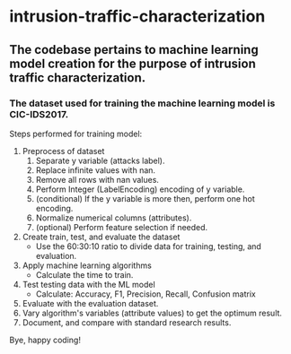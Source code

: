 # intrusion-traffic-characterization
## The codebase pertains to machine learning model creation for the purpose of intrusion traffic characterization.
### The dataset used for training the machine learning model is CIC-IDS2017.

Steps performed for training model:
1. Preprocess of dataset
    1. Separate y variable (attacks label).
    2. Replace infinite values with nan.
    3. Remove all rows with nan values.
    4. Perform Integer (LabelEncoding) encoding of y variable.
    5. (conditional) If the y variable is more then, perform one hot encoding.
    6. Normalize numerical columns (attributes).
    7. (optional) Perform feature selection if needed.
3. Create train, test, and evaluate the dataset
    - Use the 60:30:10 ratio to divide data for training, testing, and evaluation.
4. Apply machine learning algorithms
    - Calculate the time to train.
5. Test testing data with the ML model
    - Calculate: Accuracy, F1, Precision, Recall, Confusion matrix
6. Evaluate with the evaluation dataset.
7. Vary algorithm's variables (attribute values) to get the optimum result.
8. Document, and compare with standard research results.

Bye, happy coding!
